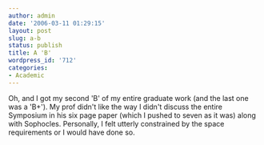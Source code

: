 ```yaml
---
author: admin
date: '2006-03-11 01:29:15'
layout: post
slug: a-b
status: publish
title: A 'B'
wordpress_id: '712'
categories:
- Academic
---
```


Oh, and I got my second 'B' of my entire graduate work (and the last one
was a 'B+'). My prof didn't like the way I didn't discuss the entire
Symposium in his six page paper (which I pushed to seven as it was)
along with Sophocles. Personally, I felt utterly constrained by the
space requirements or I would have done so.
